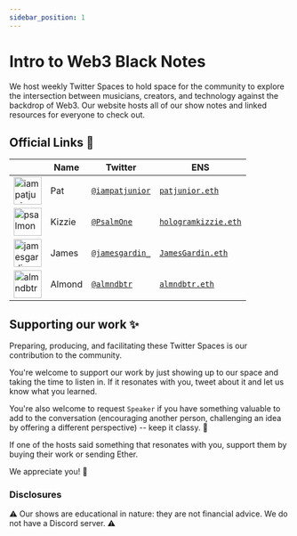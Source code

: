 ```yaml
---
sidebar_position: 1
---
```


# Intro to Web3 Black Notes

We host weekly Twitter Spaces to hold space for the community to explore the intersection between musicians, creators, and technology against the backdrop of Web3. Our website hosts all of our show notes and linked resources for everyone to check out. 

## Official Links 🔗 

|   | Name | Twitter | ENS | 
| - | ----- | ------- | ----|
| <img src="https://pbs.twimg.com/profile_images/1430593599473864709/wUGSKEZl_400x400.jpg" alt="iampatjunior-avatar" width="50" height="50"></img> | Pat | [`@iampatjunior`](https://twitter.com/iampatjunior) | [`patjunior.eth`](https://etherscan.io/enslookup-search?search=patjunior.eth) | 
| <img src="https://pbs.twimg.com/profile_images/1480908245481005059/Z3MBrJYT_400x400.jpg" alt="psalmone-avatar" width="50" height="50"></img> | Kizzie | [`@PsalmOne`](https://twitter.com/PsalmOne) | [`hologramkizzie.eth`](https://etherscan.io/enslookup-search?search=hologramkizzie.eth) | 
| <img src="https://pbs.twimg.com/profile_images/1489460462831943680/HoulwNic_400x400.jpg" alt="jamesgardin-avatar" width="50" height="50"></img> | James | [`@jamesgardin_`](https://twitter.com/jamesgardin_) | [`JamesGardin.eth`](https://etherscan.io/enslookup-search?search=jamesgardin.eth) | 
| <img src="https://pbs.twimg.com/profile_images/1493128534503542787/wRlPeAik_400x400.jpg" alt="almndbtr-avatar" width="50" height="50"></img> | Almond | [`@almndbtr`](https://twitter.com/almndbtr) | [`almndbtr.eth`](https://etherscan.io/enslookup-search?search=almndbtr.eth) | 


## Supporting our work ✨

Preparing, producing, and facilitating these Twitter Spaces is our contribution to the community. 

You're welcome to support our work by just showing up to our space and taking the time to listen in. If it resonates with you, tweet about it and let us know what you learned. 

You're also welcome to request `Speaker` if you have something valuable to add to the conversation (encouraging another person, challenging an idea by offering a different perspective) -- keep it classy. 🎩

If one of the hosts said something that resonates with you, support them by buying their work or sending Ether.

We appreciate you! 🖤

### Disclosures

⚠️ Our shows are educational in nature: they are not financial advice. We do not have a Discord server. ⚠️
